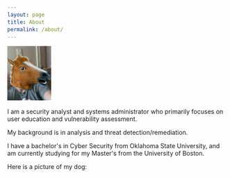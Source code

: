 ```yaml
---
layout: page
title: About
permalink: /about/
---
```


<img src="https://raw.githubusercontent.com/ognalysis/ognalysis.github.io/main/_images/filephoto.jpg" style='width: 20%; height: 20%;'>

I am a security analyst and systems administrator who primarily focuses on user education and vulnerability assessment.

My background is in analysis and threat detection/remediation.

I have a bachelor's in Cyber Security from Oklahoma State University, and am currently studying for my Master's from the University of Boston.

Here is a picture of my dog:

